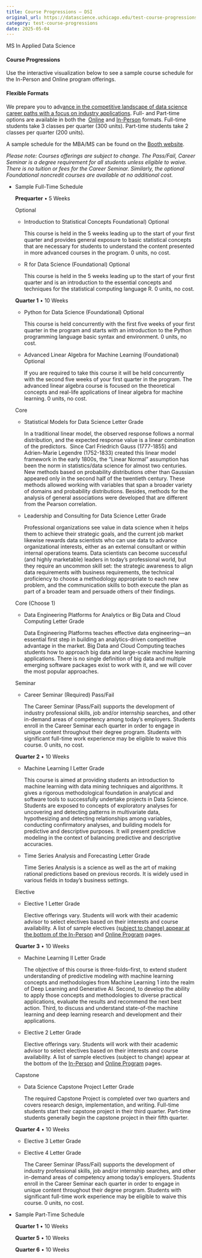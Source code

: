 ```yaml
---
title: Course Progressions – DSI
original_url: https://datascience.uchicago.edu/test-course-progressions
category: test-course-progressions
date: 2025-05-04
---
```


MS In Applied Data Science

#### Course Progressions
Use the interactive visualization below to see a sample course schedule for the In-Person and Online program offerings.

#### Flexible Formats
We prepare you to adv[ance in the competitive landscape of data science career paths with a focus on industry applications](https://www.youtube.com/watch?v=aQdFaASpAY4&list=PL0IrIAIuK93EonLgPKZ7oIcpt0p_j58vm&index=4). Full- and Part-time options are available in both the  [Online](https://datascience.uchicago.edu/education/masters-programs/online-program/) and [In-Person](https://datascience.uchicago.edu/education/masters-programs/in-person-program/) formats. Full-time students take 3 classes per quarter (300 units). Part-time students take 2 classes per quarter (200 units).

A sample schedule for the MBA/MS can be found on the [Booth website](https://www.chicagobooth.edu/mba/joint-degree/mba-ms-applied-data-science).

*Please note: Courses offerings are subject to change. The Pass/Fail, Career Seminar is a degree requirement for all students unless eligible to waive. There is no tuition or fees for the Career Seminar. Similarly, the optional Foundational noncredit courses are available at no additional cost.*

* Sample Full-Time Schedule

  **Prequarter** • 5 Weeks

  Optional

  * Introduction to Statistical Concepts Foundational) Optional

    This course is held in the 5 weeks leading up to the start of your first quarter and provides general exposure to basic statistical concepts that are necessary for students to understand the content presented in more advanced courses in the program. 0 units, no cost.

  * R for Data Science (Foundational) Optional

    This course is held in the 5 weeks leading up to the start of your first quarter and is an introduction to the essential concepts and techniques for the statistical computing language R. 0 units, no cost.

  **Quarter 1** • 10 Weeks

  * Python for Data Science (Foundational) Optional

    This course is held concurrently with the first five weeks of your first quarter in the program and starts with an introduction to the Python programming language basic syntax and environment. 0 units, no cost.

  * Advanced Linear Algebra for Machine Learning (Foundational) Optional

    If you are required to take this course it will be held concurrently with the second five weeks of your first quarter in the program. The advanced linear algebra course is focused on the theoretical concepts and real-life applications of linear algebra for machine learning. 0 units, no cost.

  Core

  * Statistical Models for Data Science Letter Grade

    In a traditional linear model, the observed response follows a normal distribution, and the expected response value is a linear combination of the predictors.  Since Carl Friedrich Gauss (1777-1855) and Adrien-Marie Legendre (1752-1833) created this linear model framework in the early 1800s, the “Linear Normal” assumption has been the norm in statistics/data science for almost two centuries.  New methods based on probability distributions other than Gaussian appeared only in the second half of the twentieth century. These methods allowed working with variables that span a broader variety of domains and probability distributions. Besides, methods for the analysis of general associations were developed that are different from the Pearson correlation.

  * Leadership and Consulting for Data Science Letter Grade

    Professional organizations see value in data science when it helps them to achieve their strategic goals, and the current job market likewise rewards data scientists who can use data to advance organizational interests, either as an external consultant or within internal operations teams. Data scientists can become successful (and highly marketable) leaders in today’s professional world, but they require an uncommon skill set: the strategic awareness to align data requirements with business requirements, the technical proficiency to choose a methodology appropriate to each new problem, and the communication skills to both execute the plan as part of a broader team and persuade others of their findings.

  Core (Choose 1)

  * Data Engineering Platforms for Analytics or Big Data and Cloud Computing Letter Grade

    Data Engineering Platforms teaches effective data engineering—an essential first step in building an analytics-driven competitive advantage in the market. Big Data and Cloud Computing teaches students how to approach big data and large-scale machine learning applications. There is no single definition of big data and multiple emerging software packages exist to work with it, and we will cover the most popular approaches.

  Seminar

  * Career Seminar (Required) Pass/Fail

    The Career Seminar (Pass/Fail) supports the development of industry professional skills, job and/or internship searches, and other in-demand areas of competency among today’s employers. Students enroll in the Career Seminar each quarter in order to engage in unique content throughout their degree program. Students with significant full-time work experience may be eligible to waive this course. 0 units, no cost.

  **Quarter 2** • 10 Weeks

  * Machine Learning I Letter Grade

    This course is aimed at providing students an introduction to machine learning with data mining techniques and algorithms. It gives a rigorous methodological foundation in analytical and software tools to successfully undertake projects in Data Science. Students are exposed to concepts of exploratory analyses for uncovering and detecting patterns in multivariate data, hypothesizing and detecting relationships among variables, conducting confirmatory analyses, and building models for predictive and descriptive purposes. It will present predictive modeling in the context of balancing predictive and descriptive accuracies.

  * Time Series Analysis and Forecasting Letter Grade

    Time Series Analysis is a science as well as the art of making rational predictions based on previous records. It is widely used in various fields in today’s business settings.

  Elective

  * Elective 1 Letter Grade

    Elective offerings vary. Students will work with their academic advisor to select electives based on their interests and course availability. A list of sample electives (s[ubject to change) appear at the bottom of the In-Person](https://datascience.uchicago.edu/education/masters-programs/in-person-program/) and [Online Program](https://datascience.uchicago.edu/education/masters-programs/online-program/) pages.

  **Quarter 3** • 10 Weeks

  * Machine Learning II Letter Grade

    The objective of this course is three-folds–first, to extend student understanding of predictive modeling with machine learning concepts and methodologies from Machine Learning 1 into the realm of Deep Learning and Generative AI. Second, to develop the ability to apply those concepts and methodologies to diverse practical applications, evaluate the results and recommend the next best action. Third, to discuss and understand state-of-the machine learning and deep learning research and development and their applications.

  * Elective 2 Letter Grade

    Elective offerings vary. Students will work with their academic advisor to select electives based on their interests and course availability. A list of sample electives (subject to change) appear at the bottom of the [In-Person](https://datascience.uchicago.edu/education/masters-programs/in-person-program/) and [Online Program](https://datascience.uchicago.edu/education/masters-programs/online-program/) pages.

  Capstone

  * Data Science Capstone Project Letter Grade

    The required Capstone Project is completed over two quarters and covers research design, implementation, and writing. Full-time students start their capstone project in their third quarter. Part-time students generally begin the capstone project in their fifth quarter.

  **Quarter 4** • 10 Weeks

  * Elective 3 Letter Grade

  * Elective 4 Letter Grade

    The Career Seminar (Pass/Fail) supports the development of industry professional skills, job and/or internship searches, and other in-demand areas of competency among today’s employers. Students enroll in the Career Seminar each quarter in order to engage in unique content throughout their degree program. Students with significant full-time work experience may be eligible to waive this course. 0 units, no cost.

* Sample Part-Time Schedule

  **Quarter 1**  • 10 Weeks

  **Quarter 5** • 10 Weeks

  **Quarter 6**  • 10 Weeks